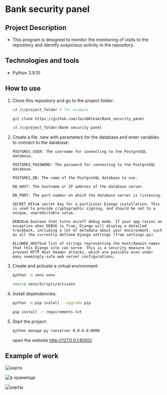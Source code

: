 # Bank security panel

## Project Description
 - This program is designed to monitor the monitoring of visits to the repository and identify suspicious activity in the repository.

## Technologies and tools
 - Python 3.9.10

## How to use
1. Clone this repository and go to the project folder:
   ```bash
   cd /c/project_folder # for example
   
   git clone https://github.com/JacobKleim/Bank_security_panel
   
   cd /c/project_folder/Bank security panel 
   ```

2. Create a file .new with parameters for the database and enter variables to connect to the database:
   ```
   POSTGRES_USER: The username for connecting to the PostgreSQL database.
   
   POSTGRES_PASSWORD: The password for connecting to the PostgreSQL database.
   
   POSTGRES_DB: The name of the PostgreSQL database to use.
   
   DB_HOST: The hostname or IP address of the database server.
   
   DB_PORT: The port number on which the database server is listening.
   
   SECRET_KEY=A secret key for a particular Django installation. This is used to provide cryptographic signing, and should be set to a unique, unpredictable value.
   
   DEBUG=A boolean that turns on/off debug mode. If your app raises an exception when DEBUG is True, Django will display a detailed traceback, including a lot of metadata about your environment, such as all the currently defined Django settings (from settings.py).
   
   ALLOWED_HOSTS=A list of strings representing the host/domain names that this Django site can serve. This is a security measure to prevent HTTP Host header attacks, which are possible even under many seemingly-safe web server configurations.
   ```

3. Сreate and activate a virtual environment:
   ```bash
   python -m venv venv 
   
   source venv/Scripts/activate
   ```

4. Install dependencies:
   ```bash
   python -m pip install --upgrade pip

   pip install -r requirements.txt
   ```

5. Start the project:
   ```bash
   python manage.py runserver 0.0.0.0:8000
   ```
   open the website http://127.0.0.1:8000/


## Example of work
![карта](https://github.com/JacobKleim/django-orm-watching-storage/assets/119351169/b108027b-0160-46c9-a7a3-50b21d2a2919)

![в хранилще](https://github.com/JacobKleim/django-orm-watching-storage/assets/119351169/64969470-ebf1-4e5e-8d13-9355087f6be4)

![карты](https://github.com/JacobKleim/django-orm-watching-storage/assets/119351169/b87a94f3-e724-459e-af2e-f91087b66595)




